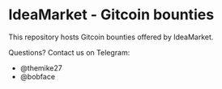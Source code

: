 # IdeaMarket - Gitcoin bounties

This repository hosts Gitcoin bounties offered by IdeaMarket.

Questions? Contact us on Telegram:
- @themike27
- @bobface
